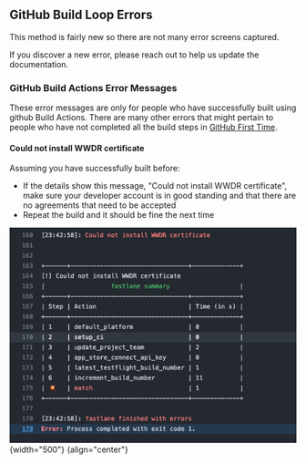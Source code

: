 ## GitHub Build Loop Errors

This method is fairly new so there are not many error screens captured.

If you discover a new error, please reach out to help us update the documentation.

### GitHub Build Actions Error Messages

These error messages are only for people who have successfully built using github Build Actions. There are many other errors that might pertain to people who have not completed all the build steps in [GitHub First Time](gh-first-time.md).

#### Could not install WWDR certificate

Assuming you have successfully built before:

* If the details show this message, "Could not install WWDR certificate", make sure your developer account is in good standing and that there are no agreements that need to be accepted
* Repeat the build and it should be fine the next time


![graphic showing failure to install certificate](img/github-error-cert-failed.png){width="500"}
{align="center"}

